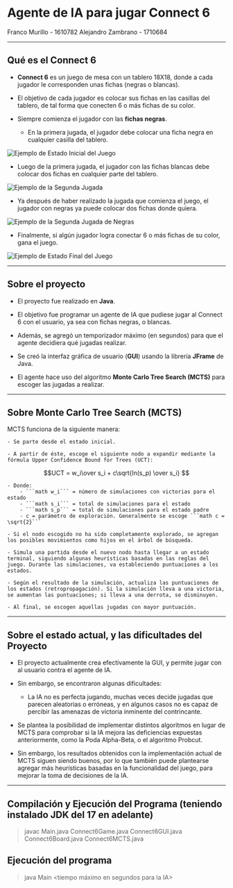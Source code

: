 # Agente de IA para jugar Connect 6

Franco Murillo - 1610782
Alejandro Zambrano - 1710684

----------------------------------------------------------------------------------------------------------------------------

## Qué es el Connect 6

- __Connect 6__ es un juego de mesa con un tablero 18X18, donde a cada jugador le corresponden unas fichas (negras o blancas).

- El objetivo de cada jugador es colocar sus fichas en las casillas del tablero, de tal forma que conecten 6 o más fichas de su color.

- Siempre comienza el jugador con las __fichas negras__. 
    - En la primera jugada, el jugador debe colocar una ficha negra en cualquier casilla del tablero.

![Ejemplo de Estado Inicial del Juego](https://github.com/f-murillo/CI5437/blob/main/Proyecto%202/images/EstadoInicial.png)

- Luego de la primera jugada, el jugador con las fichas blancas debe colocar dos fichas en cualquier parte del tablero.

![Ejemplo de la Segunda Jugada](https://github.com/f-murillo/CI5437/blob/main/Proyecto%202/images/PrimeraJugadaBlancas.png)

- Ya después de haber realizado la jugada que comienza el juego, el jugador con negras ya puede colocar dos fichas donde quiera.

![Ejemplo de la Segunda Jugada de Negras](https://github.com/f-murillo/CI5437/blob/main/Proyecto%202/images/SegundaJugadaNegras.png)

- Finalmente, si algún jugador logra conectar 6 o más fichas de su color, gana el juego.

![Ejemplo de Estado Final del Juego](https://github.com/f-murillo/CI5437/blob/main/Proyecto%202/images/EstadoFinal.png)

----------------------------------------------------------------------------------------------------------------------------

## Sobre el proyecto

- El proyecto fue realizado en __Java__.

- El objetivo fue programar un agente de IA que pudiese jugar al Connect 6 con el usuario, ya sea con fichas negras, o blancas.

- Además, se agregó un temporizador máximo (en segundos) para que el agente decidiera qué jugadas realizar.

- Se creó la interfaz gráfica de usuario (__GUI__) usando la librería __JFrame__ de Java.

- El agente hace uso del algoritmo __Monte Carlo Tree Search (MCTS)__ para escoger las jugadas a realizar. 

----------------------------------------------------------------------------------------------------------------------------

## Sobre Monte Carlo Tree Search (MCTS)

MCTS funciona de la siguiente manera:

    - Se parte desde el estado inicial.

    - A partir de éste, escoge el siguiente nodo a expandir mediante la fórmula Upper Confidence Bound for Trees (UCT):

```math
UCT = w_i\over s_i + c\sqrt{ln(s_p) \over s_i} 
```

    - Donde: 
        - ```math w_i``` = número de simulaciones con victorias para el estado
        - ```math s_i``` = total de simulaciones para el estado  
        - ```math s_p``` = total de simulaciones para el estado padre
        - c = parámetro de exploración. Generalmente se escoge ```math c = \sqrt{2}```

    - Si el nodo escogido no ha sido completamente explorado, se agregan los posibles movimientos como hijos en el árbol de búsqueda.

    - Simula una partida desde el nuevo nodo hasta llegar a un estado terminal, siguiendo algunas heurísticas basadas en las reglas del juego. Durante las simulaciones, va estableciendo puntuaciones a los estados. 

    - Según el resultado de la simulación, actualiza las puntuaciones de los estados (retropropagación). Si la simulación lleva a una victoria, se aumentan las puntuaciones; si lleva a una derrota, se disminuyen.

    - Al final, se escogen aquellas jugadas con mayor puntuación.

----------------------------------------------------------------------------------------------------------------------------

## Sobre el estado actual, y las dificultades del Proyecto

- El proyecto actualmente crea efectivamente la GUI, y permite jugar con al usuario contra el agente de IA.

- Sin embargo, se encontraron algunas dificultades:

    - La IA no es perfecta jugando, muchas veces decide jugadas que parecen aleatorias o erróneas, y en algunos casos no es capaz de percibir las amenazas de victoria inminente del contrincante.

- Se plantea la posibilidad de implementar distintos algoritmos en lugar de MCTS para comprobar si la IA mejora las deficiencias expuestas anteriormente, como la Poda Alpha-Beta, o el algoritmo Probcut. 

- Sin embargo, los resultados obtenidos con la implementación actual de MCTS siguen siendo buenos, por lo que también puede plantearse agregar más heurísticas basadas en la funcionalidad del juego, para mejorar la toma de decisiones de la IA.

----------------------------------------------------------------------------------------------------------------------------

## Compilación y Ejecución del Programa (teniendo instalado JDK del 17 en adelante)

>javac Main.java Connect6Game.java Connect6GUI.java Connect6Board.java Connect6MCTS.java

## Ejecución del programa 

>java Main <color de fichas de la IA> <tiempo máximo en segundos para la IA>

   